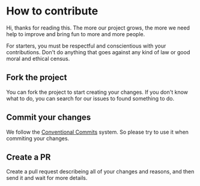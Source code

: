 # How to contribute

Hi, thanks for reading this. The more our project grows, the more we need help to improve and bring fun to more and more people.

For starters, you must be respectful and conscientious with your contributions. Don't do anything that goes against any kind of law or good moral and ethical census.

## Fork the project

You can fork the project to start creating your changes. If you don't know what to do, you can search for our issues to found something to do.

## Commit your changes

We follow the [Conventional Commits](https://www.conventionalcommits.org/en/v1.0.0/) system. So please try to use it when commiting your changes.

## Create a PR

Create a pull request describeing all of your changes and reasons, and then send it and wait for more details.
